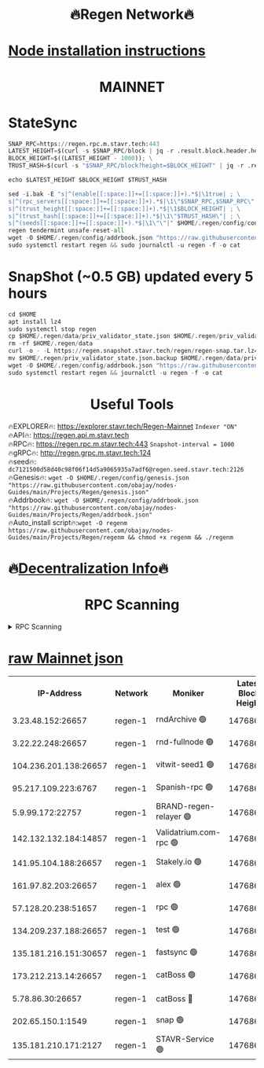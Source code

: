 <h1 align="center"> 🔥Regen Network🔥</h1>

[Node installation instructions](https://github.com/obajay/nodes-Guides/tree/main/Projects/Regen)
=
<h1 align="center"> MAINNET</h1>

# StateSync
```python
SNAP_RPC=https://regen.rpc.m.stavr.tech:443
LATEST_HEIGHT=$(curl -s $SNAP_RPC/block | jq -r .result.block.header.height); \
BLOCK_HEIGHT=$((LATEST_HEIGHT - 1000)); \
TRUST_HASH=$(curl -s "$SNAP_RPC/block?height=$BLOCK_HEIGHT" | jq -r .result.block_id.hash)

echo $LATEST_HEIGHT $BLOCK_HEIGHT $TRUST_HASH

sed -i.bak -E "s|^(enable[[:space:]]+=[[:space:]]+).*$|\1true| ; \
s|^(rpc_servers[[:space:]]+=[[:space:]]+).*$|\1\"$SNAP_RPC,$SNAP_RPC\"| ; \
s|^(trust_height[[:space:]]+=[[:space:]]+).*$|\1$BLOCK_HEIGHT| ; \
s|^(trust_hash[[:space:]]+=[[:space:]]+).*$|\1\"$TRUST_HASH\"| ; \
s|^(seeds[[:space:]]+=[[:space:]]+).*$|\1\"\"|" $HOME/.regen/config/config.toml
regen tendermint unsafe-reset-all
wget -O $HOME/.regen/config/addrbook.json "https://raw.githubusercontent.com/obajay/nodes-Guides/main/Projects/Regen/addrbook.json"
sudo systemctl restart regen && sudo journalctl -u regen -f -o cat
```
# SnapShot (~0.5 GB) updated every 5 hours
```python
cd $HOME
apt install lz4
sudo systemctl stop regen
cp $HOME/.regen/data/priv_validator_state.json $HOME/.regen/priv_validator_state.json.backup
rm -rf $HOME/.regen/data
curl -o - -L https://regen.snapshot.stavr.tech/regen/regen-snap.tar.lz4 | lz4 -c -d - | tar -x -C $HOME/.regen --strip-components 2
mv $HOME/.regen/priv_validator_state.json.backup $HOME/.regen/data/priv_validator_state.json
wget -O $HOME/.regen/config/addrbook.json "https://raw.githubusercontent.com/obajay/nodes-Guides/main/Projects/Regen/addrbook.json"
sudo systemctl restart regen && journalctl -u regen -f -o cat
```

 <h1 align="center"> Useful Tools</h1>

🔥EXPLORER🔥:     https://explorer.stavr.tech/Regen-Mainnet        `Indexer "ON"` \
🔥API🔥:          https://regen.api.m.stavr.tech \
🔥RPC🔥:          https://regen.rpc.m.stavr.tech:443              `Snapshot-interval = 1000` \
🔥gRPC🔥:         http://regen.grpc.m.stavr.tech:124 \
🔥seed🔥:      `dc7121500d58d40c98f06f14d5a9065935a7adf6@regen.seed.stavr.tech:2126` \
🔥Genesis🔥:   `wget -O $HOME/.regen/config/genesis.json "https://raw.githubusercontent.com/obajay/nodes-Guides/main/Projects/Regen/genesis.json"` \
🔥Addrbook🔥:  `wget -O $HOME/.regen/config/addrbook.json "https://raw.githubusercontent.com/obajay/nodes-Guides/main/Projects/Regen/addrbook.json"` \
🔥Auto_install script🔥:`wget -O regenm https://raw.githubusercontent.com/obajay/nodes-Guides/main/Projects/Regen/regenm && chmod +x regenm && ./regenm`

🔥[Decentralization Info](https://github.com/obajay/StateSync-snapshots/tree/main/Projects/Regen/Decentralization)🔥
=
<h1 align="center"> RPC Scanning</h1>

<details>
<summary>RPC Scanning</summary>

<h2 align="center"> We scan nodes in real time every 4 hours. And we provide the final result of RPC endpoints.
We cannot influence the operation of these nodes in any way. </h2>


```python
If Voting Power is higher than 0 --> then the Node is a validator of the network and may be subject to attack and be a potential threat to the chain.
```
```python
We marked such validators with a red symbol
```

</details>

[raw Mainnet json](https://rpc-check.regenm.stavr.tech/regenm/rpc-regenm-result.json)
=


<table><tr><th>IP-Address</th><th>Network</th><th>Moniker</th><th>Latest Block Height</th><th>Earliest Block Height</th><th>Catching Up</th><th>Tx Index</th><th>Voting Power</th><th>Scan Time</th></tr><tr><td>3.23.48.152:26657</td><td>regen-1</td><td>rndArchive 🟢</td><td>14768605</td><td>1</td><td>False</td><td>on</td><td>0</td><td>2024-02-19T17:49:07.221303288UTC</td></tr><tr><td>3.22.22.248:26657</td><td>regen-1</td><td>rnd-fullnode 🟢</td><td>14768604</td><td>4134001</td><td>False</td><td>on</td><td>0</td><td>2024-02-19T17:49:04.393913818UTC</td></tr><tr><td>104.236.201.138:26657</td><td>regen-1</td><td>vitwit-seed1 🟢</td><td>14768600</td><td>8943001</td><td>False</td><td>on</td><td>0</td><td>2024-02-19T17:48:36.563325271UTC</td></tr><tr><td>95.217.109.223:6767</td><td>regen-1</td><td>Spanish-rpc 🟢</td><td>14768608</td><td>10068001</td><td>False</td><td>on</td><td>0</td><td>2024-02-19T17:49:25.545401218UTC</td></tr><tr><td>5.9.99.172:22757</td><td>regen-1</td><td>BRAND-regen-relayer 🟢</td><td>14768608</td><td>10782501</td><td>False</td><td>on</td><td>0</td><td>2024-02-19T17:49:28.179501159UTC</td></tr><tr><td>142.132.132.184:14857</td><td>regen-1</td><td>Validatrium.com-rpc 🟢</td><td>14768608</td><td>11175001</td><td>False</td><td>on</td><td>0</td><td>2024-02-19T17:49:27.929517424UTC</td></tr><tr><td>141.95.104.188:26657</td><td>regen-1</td><td>Stakely.io 🟢</td><td>14768603</td><td>13442501</td><td>False</td><td>on</td><td>0</td><td>2024-02-19T17:48:55.447489050UTC</td></tr><tr><td>161.97.82.203:26657</td><td>regen-1</td><td>alex 🟢</td><td>14768606</td><td>13992001</td><td>False</td><td>on</td><td>0</td><td>2024-02-19T17:49:14.670362350UTC</td></tr><tr><td>57.128.20.238:51657</td><td>regen-1</td><td>rpc 🟢</td><td>14768607</td><td>13992001</td><td>False</td><td>on</td><td>0</td><td>2024-02-19T17:49:21.090572109UTC</td></tr><tr><td>134.209.237.188:26657</td><td>regen-1</td><td>test 🟢</td><td>14768610</td><td>13992001</td><td>False</td><td>on</td><td>0</td><td>2024-02-19T17:49:38.781903802UTC</td></tr><tr><td>135.181.216.151:30657</td><td>regen-1</td><td>fastsync 🟢</td><td>14768606</td><td>14457001</td><td>False</td><td>off</td><td>0</td><td>2024-02-19T17:49:14.319436671UTC</td></tr><tr><td>173.212.213.14:26657</td><td>regen-1</td><td>catBoss 🟢</td><td>14768605</td><td>14577001</td><td>False</td><td>on</td><td>0</td><td>2024-02-19T17:49:07.554491304UTC</td></tr><tr><td>5.78.86.30:26657</td><td>regen-1</td><td>catBoss 🔴</td><td>14768612</td><td>14650701</td><td>False</td><td>on</td><td>9097930102</td><td>2024-02-19T17:49:47.953968105UTC</td></tr><tr><td>202.65.150.1:1549</td><td>regen-1</td><td>snap 🟢</td><td>14768616</td><td>14765037</td><td>False</td><td>on</td><td>0</td><td>2024-02-19T17:50:13.712895595UTC</td></tr><tr><td>135.181.210.171:2127</td><td>regen-1</td><td>STAVR-Service 🟢</td><td>14768613</td><td>14765901</td><td>False</td><td>on</td><td>0</td><td>2024-02-19T17:49:52.345700448UTC</td></tr></table>